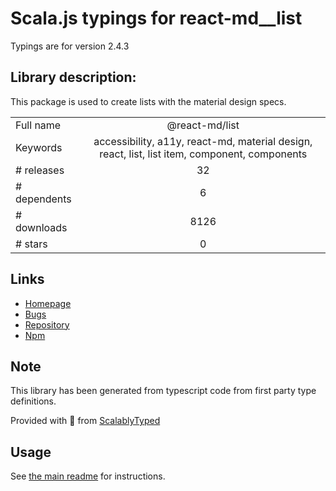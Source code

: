 
# Scala.js typings for react-md__list

Typings are for version 2.4.3

## Library description:
This package is used to create lists with the material design specs.

|                    |                 |
| ------------------ | :-------------: |
| Full name          | @react-md/list |
| Keywords           | accessibility, a11y, react-md, material design, react, list, list item, component, components |
| # releases         | 32 |
| # dependents       | 6 |
| # downloads        | 8126 |
| # stars            | 0 |

## Links
- [Homepage](https://react-md.dev/packages/list/demos)
- [Bugs](https://github.com/mlaursen/react-md/issues)
- [Repository](https://github.com/mlaursen/react-md)
- [Npm](https://www.npmjs.com/package/%40react-md%2Flist)
    


## Note
This library has been generated from typescript code from first party type definitions.

Provided with :purple_heart: from [ScalablyTyped](https://github.com/oyvindberg/ScalablyTyped)

## Usage
See [the main readme](../../readme.md) for instructions.


